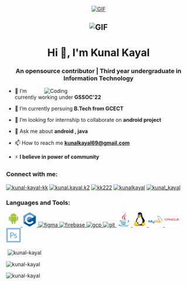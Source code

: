 <p align="center">
  <a href="https://github.com/DenverCoder1/readme-typing-svg"><img alt="GIF" src="https://readme-typing-svg.herokuapp.com/?lines=Welcome+to+My+GitHub+Profile!&color=99b3ff&size=22&duration=8000"/></a>
</p> 
<h2 align="center"><img alt="GIF" src="https://github.com/Kunal-Kayal/ud839_Miwok/blob/7b4f41cd9ae471daec26393aef183edebba15dea/banner.jpg" width="auto" height="auto" /></h2>
<h1 align="center">Hi 👋, I'm Kunal Kayal</h1>
<h3 align="center">An opensource contributor | Third year undergraduate in Information Technology</h3>
<img align="right" alt="Coding" width="400" src="https://media.giphy.com/media/2zeji2UedvZzvIZ45N/giphy.gif">

- 🔭 I’m currently working under **GSSOC'22**

- 🌱 I’m currently persuing **B.Tech from GCECT**

- 👯 I’m looking for internship to collaborate on **android project**

- 💬 Ask me about **android , java**

- 📫 How to reach me **kunalkayal69@gmail.com**

- ⚡ **I believe in power of community**

<h3 align="left">Connect with me:</h3>
<p align="left">
<a href="https://linkedin.com/in/kunal-kayal-kk" target="blank"><img align="center" src="https://raw.githubusercontent.com/rahuldkjain/github-profile-readme-generator/master/src/images/icons/Social/linked-in-alt.svg" alt="kunal-kayal-kk" height="30" width="40" /></a>
<a href="https://fb.com/kunal.kayal.k2" target="blank"><img align="center" src="https://raw.githubusercontent.com/rahuldkjain/github-profile-readme-generator/master/src/images/icons/Social/facebook.svg" alt="kunal.kayal.k2" height="30" width="40" /></a>
<a href="https://www.codechef.com/users/kk222" target="blank"><img align="center" src="https://cdn.jsdelivr.net/npm/simple-icons@3.1.0/icons/codechef.svg" alt="kk222" height="30" width="40" /></a>
<a href="https://www.hackerrank.com/kunalkayal" target="blank"><img align="center" src="https://raw.githubusercontent.com/rahuldkjain/github-profile-readme-generator/master/src/images/icons/Social/hackerrank.svg" alt="kunalkayal" height="30" width="40" /></a>
<a href="https://www.leetcode.com/kunal_kayal" target="blank"><img align="center" src="https://raw.githubusercontent.com/rahuldkjain/github-profile-readme-generator/master/src/images/icons/Social/leet-code.svg" alt="kunal_kayal" height="30" width="40" /></a>
</p>

<h3 align="left">Languages and Tools:</h3>
<p align="left"> <a href="https://developer.android.com" target="_blank" rel="noreferrer"> <img src="https://raw.githubusercontent.com/devicons/devicon/master/icons/android/android-original-wordmark.svg" alt="android" width="40" height="40"/> </a> <a href="https://www.cprogramming.com/" target="_blank" rel="noreferrer"> <img src="https://raw.githubusercontent.com/devicons/devicon/master/icons/c/c-original.svg" alt="c" width="40" height="40"/> </a> <a href="https://www.figma.com/" target="_blank" rel="noreferrer"> <img src="https://www.vectorlogo.zone/logos/figma/figma-icon.svg" alt="figma" width="40" height="40"/> </a> <a href="https://firebase.google.com/" target="_blank" rel="noreferrer"> <img src="https://www.vectorlogo.zone/logos/firebase/firebase-icon.svg" alt="firebase" width="40" height="40"/> </a> <a href="https://cloud.google.com" target="_blank" rel="noreferrer"> <img src="https://www.vectorlogo.zone/logos/google_cloud/google_cloud-icon.svg" alt="gcp" width="40" height="40"/> </a> <a href="https://git-scm.com/" target="_blank" rel="noreferrer"> <img src="https://www.vectorlogo.zone/logos/git-scm/git-scm-icon.svg" alt="git" width="40" height="40"/> </a> <a href="https://www.java.com" target="_blank" rel="noreferrer"> <img src="https://raw.githubusercontent.com/devicons/devicon/master/icons/java/java-original.svg" alt="java" width="40" height="40"/> </a> <a href="https://www.linux.org/" target="_blank" rel="noreferrer"> <img src="https://raw.githubusercontent.com/devicons/devicon/master/icons/linux/linux-original.svg" alt="linux" width="40" height="40"/> </a> <a href="https://www.mysql.com/" target="_blank" rel="noreferrer"> <img src="https://raw.githubusercontent.com/devicons/devicon/master/icons/mysql/mysql-original-wordmark.svg" alt="mysql" width="40" height="40"/> </a> <a href="https://www.oracle.com/" target="_blank" rel="noreferrer"> <img src="https://raw.githubusercontent.com/devicons/devicon/master/icons/oracle/oracle-original.svg" alt="oracle" width="40" height="40"/> </a> <a href="https://www.photoshop.com/en" target="_blank" rel="noreferrer"> <img src="https://raw.githubusercontent.com/devicons/devicon/master/icons/photoshop/photoshop-line.svg" alt="photoshop" width="40" height="40"/> </a> </p>

<p>&nbsp;<img align="center" src="https://github-readme-stats.vercel.app/api?username=kunal-kayal&show_icons=true&locale=en&theme=tokyonight" alt="kunal-kayal" /></p>

<p><img align="center" src="https://github-readme-streak-stats.herokuapp.com/?user=kunal-kayal&theme=tokyonight" alt="kunal-kayal" /></p>
<p><img align="left" src="https://github-readme-stats.vercel.app/api/top-langs?username=kunal-kayal&show_icons=true&locale=en&layout=compact&theme=tokyonight" alt="kunal-kayal" /></p>

